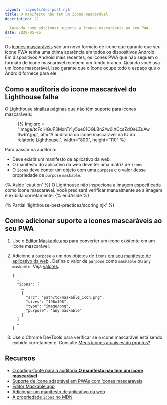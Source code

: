 ```yaml
---
layout: 'layouts/doc-post.njk'
title: O manifesto não tem um ícone mascarável
description: |2

  Aprenda como adicionar suporte a ícones mascaráveis ao seu PWA.
date: 2020-05-06
---
```


Os [ícones mascaráveis](https://web.dev/maskable-icon/) são um novo formato de ícone que garante que seu ícone PWA tenha uma ótima aparência em todos os dispositivos Android. Em dispositivos Android mais recentes, os ícones PWA que não seguem o formato de ícone mascarável recebem um fundo branco. Quando você usa um ícone mascarável, isso garante que o ícone ocupe todo o espaço que o Android fornece para ele.

## Como a auditoria do ícone mascarável do Lighthouse falha

O [Lighthouse](https://developers.google.com/web/tools/lighthouse/) sinaliza páginas que não têm suporte para ícones mascaráveis:

<figure>{% Img src = "image/tcFciHGuF3MxnTr1y5ue01OGLBn2/w0lXCcsZdOeLZuAw3wbY.jpg", alt="A auditoria do ícone mascarável na IU do relatório Lighthouse.", width="800", height="110" %}</figure>

Para passar na auditoria:

- Deve existir um manifesto de aplicativo da web.
- O manifesto do aplicativo da web deve ter uma matriz de `icons`
- O `icons` deve conter um objeto com uma `purpose` e o valor dessa propriedade de `purpose` `maskable`.

{% Aside 'caution' %} O Lighthouse não inspeciona a imagem especificada como ícone mascarável. Você precisará verificar manualmente se a imagem é exibida corretamente. {% endAside %}

{% Partial 'lighthouse-best-practices/scoring.njk' %}

## Como adicionar suporte a ícones mascaráveis ao seu PWA

1. Use o [Editor Maskable.app](https://maskable.app/editor) para converter um ícone existente em um ícone mascarável.

2. Adicione a `purpose` a um dos objetos de `icons` [em seu manifesto de aplicativo da web](https://web.dev/add-manifest/) . Defina o valor de `purpose` como `maskable` ou `any maskable`. Veja [valores](https://developer.mozilla.org/docs/Web/Manifest/icons#Values).

   ```json/8
   {
     …
     "icons": [
       …
       {
         "src": "path/to/maskable_icon.png",
         "sizes": "196x196",
         "type": "image/png",
         "purpose": "any maskable"
       }
     ]
     …
   }
   ```

3. Use o Chrome DevTools para verificar se o ícone mascarável está sendo exibido corretamente. Consulte [Meus ícones atuais estão prontos?](https://web.dev/maskable-icon/#are-my-current-icons-ready)

## Recursos

- [O código-fonte para a auditoria **O manifesto não tem um ícone mascarável**](https://github.com/GoogleChrome/lighthouse/blob/master/lighthouse-core/audits/maskable-icon.js)
- [Suporte de ícone adaptável em PWAs com ícones mascaráveis](https://web.dev/maskable-icon/)
- [Editor Maskable.app](https://maskable.app/editor)
- [Adicionar um manifesto de aplicativo da web](https://web.dev/add-manifest/)
- [A propriedade `icons` no MDN](https://developer.mozilla.org/docs/Web/Manifest/icons)
